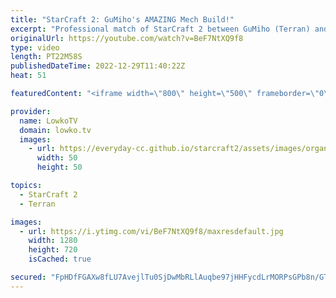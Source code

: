 ```yaml
---
title: "StarCraft 2: GuMiho's AMAZING Mech Build!"
excerpt: "Professional match of StarCraft 2 between GuMiho (Terran) and Solar (Zerg). In this match GuMiho decides to focus on Terran mech, as he goes for a double Thor drop opener and transitions towards Battlecruisers in the late game.  Support my work on Patreon: https://www.patreon.com/lowkotv Become a YouTube"
originalUrl: https://youtube.com/watch?v=BeF7NtXQ9f8
type: video
length: PT22M58S
publishedDateTime: 2022-12-29T11:40:22Z
heat: 51

featuredContent: "<iframe width=\"800\" height=\"500\" frameborder=\"0\" src=\"https://www.youtube.com/embed/BeF7NtXQ9f8\" allow=\"accelerometer; autoplay; encrypted-media; gyroscope; picture-in-picture\" allowfullscreen></iframe>"

provider:
  name: LowkoTV
  domain: lowko.tv
  images:
    - url: https://everyday-cc.github.io/starcraft2/assets/images/organizations/lowko.tv-50x50.jpg
      width: 50
      height: 50

topics:
  - StarCraft 2
  - Terran

images:
  - url: https://i.ytimg.com/vi/BeF7NtXQ9f8/maxresdefault.jpg
    width: 1280
    height: 720
    isCached: true

secured: "FpHDfFGAXw8fLU7AvejlTu0SjDwMbRLlAuqbe97jHHFycdLrMORPsGPb8n/GTRSK4wi7S6WME3qDrgNIn383NnzvYjELF4wo31Qb5zkAGeTKtU4PlED6TC5GF5wX9mJXhB1NiN47YniRuZ9fwFc52VQN9z2cKgeuf7aSWXYt9vcicYlBH0KSvnt5AHBMao7svR6lUU28GG2Uxt8vG2oqdqWU0/G6qZs7rQ1pMdzHtQZW36QIhxzIV8Mf1cPtcgaM+P/ry0Mp0ry6Ids0R6vsGGbLQIgsRk00UCcIZM/WjGqQapsMFKfeXbUFd7++kV15BFT9eW3bzk+sx2aRhXA1cX8fpBDTYq3vbqG4t9MEVe3bcC4Wz3JZsny7xd1L6KrOdcBIgWpZDujlVLgdVcOuDkD758R8b2btA48Ie3l/0RLNWXj7HXYDhyyjxz/p8uLx;M7z3dsfeTqOyj3dbw3m42A=="
---
```



